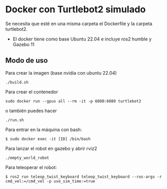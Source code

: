 # Docker con Turtlebot2 simulado

Se necesita que esté en una misma carpeta el Dockerfile y la carpeta turtlebot2.
- El docker tiene como base Ubuntu 22.04 e incluye ros2 humble y Gazebo 11

## Modo de uso
Para crear la imagen (base nvidia con ubuntu 22.04)
~~~
./build.sh
~~~

Para crear el contenedor
~~~
sudo docker run --gpus all --rm -it -p 6080:6080 turtlebot2
~~~
o también puedes hacer
~~~
./run.sh
~~~

Para entrar en la máquina con bash:
~~~
$ sudo docker exec -it [ID] /bin/bash
~~~

Para lanzar el robot en gazebo y abrir rviz2
~~~
./empty_world_robot
~~~

Para teleoperar el robot:
~~~
$ ros2 run teleop_twist_keyboard teleop_twist_keyboard --ros-args -r cmd_vel:=/cmd_vel -p use_sim_time:=true
~~~
